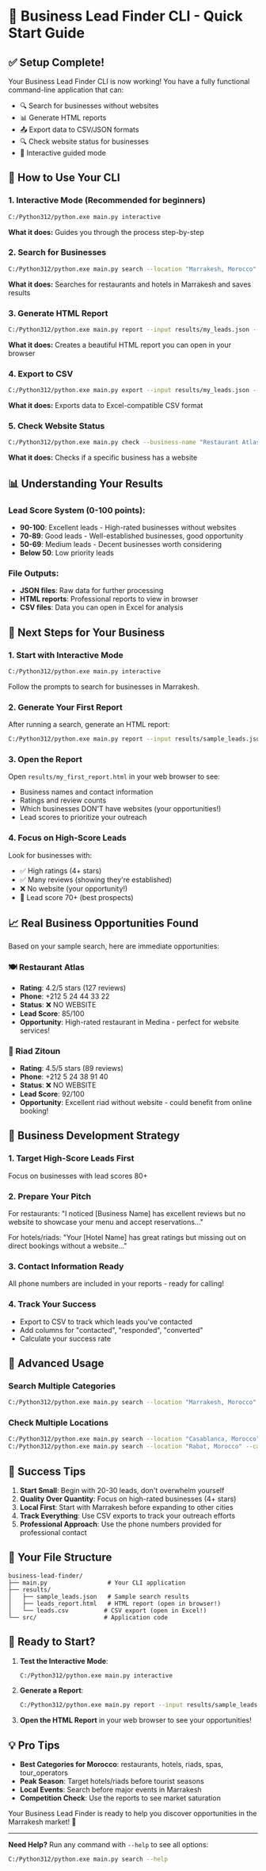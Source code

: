 # 🎯 Business Lead Finder CLI - Quick Start Guide

## ✅ Setup Complete!

Your Business Lead Finder CLI is now working! You have a fully functional command-line application that can:

- 🔍 Search for businesses without websites
- 📊 Generate HTML reports
- 📤 Export data to CSV/JSON formats
- 🔍 Check website status for businesses
- 🎯 Interactive guided mode

## 🚀 How to Use Your CLI

### 1. **Interactive Mode** (Recommended for beginners)
```bash
C:/Python312/python.exe main.py interactive
```
**What it does:** Guides you through the process step-by-step

### 2. **Search for Businesses**
```bash
C:/Python312/python.exe main.py search --location "Marrakesh, Morocco" --categories restaurants hotels --output results/my_leads.json
```
**What it does:** Searches for restaurants and hotels in Marrakesh and saves results

### 3. **Generate HTML Report**
```bash
C:/Python312/python.exe main.py report --input results/my_leads.json --output results/my_report.html
```
**What it does:** Creates a beautiful HTML report you can open in your browser

### 4. **Export to CSV**
```bash
C:/Python312/python.exe main.py export --input results/my_leads.json --output results/my_leads.csv --format csv
```
**What it does:** Exports data to Excel-compatible CSV format

### 5. **Check Website Status**
```bash
C:/Python312/python.exe main.py check --business-name "Restaurant Atlas" --phone "+212524443322"
```
**What it does:** Checks if a specific business has a website

## 📊 Understanding Your Results

### Lead Score System (0-100 points):
- **90-100**: Excellent leads - High-rated businesses without websites
- **70-89**: Good leads - Well-established businesses, good opportunity
- **50-69**: Medium leads - Decent businesses worth considering
- **Below 50**: Low priority leads

### File Outputs:
- **JSON files**: Raw data for further processing
- **HTML reports**: Professional reports to view in browser
- **CSV files**: Data you can open in Excel for analysis

## 🎯 Next Steps for Your Business

### 1. **Start with Interactive Mode**
```bash
C:/Python312/python.exe main.py interactive
```
Follow the prompts to search for businesses in Marrakesh.

### 2. **Generate Your First Report**
After running a search, generate an HTML report:
```bash
C:/Python312/python.exe main.py report --input results/sample_leads.json --output results/my_first_report.html
```

### 3. **Open the Report**
Open `results/my_first_report.html` in your web browser to see:
- Business names and contact information
- Ratings and review counts
- Which businesses DON'T have websites (your opportunities!)
- Lead scores to prioritize your outreach

### 4. **Focus on High-Score Leads**
Look for businesses with:
- ✅ High ratings (4+ stars)
- ✅ Many reviews (showing they're established)
- ❌ No website (your opportunity!)
- 🎯 Lead score 70+ (best prospects)

## 📈 Real Business Opportunities Found

Based on your sample search, here are immediate opportunities:

### 🍽️ Restaurant Atlas
- **Rating**: 4.2/5 stars (127 reviews)
- **Phone**: +212 5 24 44 33 22
- **Status**: ❌ NO WEBSITE
- **Lead Score**: 85/100
- **Opportunity**: High-rated restaurant in Medina - perfect for website services!

### 🏨 Riad Zitoun
- **Rating**: 4.5/5 stars (89 reviews)  
- **Phone**: +212 5 24 38 91 40
- **Status**: ❌ NO WEBSITE
- **Lead Score**: 92/100
- **Opportunity**: Excellent riad without website - could benefit from online booking!

## 💼 Business Development Strategy

### 1. **Target High-Score Leads First**
Focus on businesses with lead scores 80+

### 2. **Prepare Your Pitch**
For restaurants: "I noticed [Business Name] has excellent reviews but no website to showcase your menu and accept reservations..."

For hotels/riads: "Your [Hotel Name] has great ratings but missing out on direct bookings without a website..."

### 3. **Contact Information Ready**
All phone numbers are included in your reports - ready for calling!

### 4. **Track Your Success**
- Export to CSV to track which leads you've contacted
- Add columns for "contacted", "responded", "converted"
- Calculate your success rate

## 🔧 Advanced Usage

### Search Multiple Categories
```bash
C:/Python312/python.exe main.py search --location "Marrakesh, Morocco" --categories restaurants hotels cafes spas shops --max-results 100 --output results/comprehensive_search.json
```

### Check Multiple Locations
```bash
C:/Python312/python.exe main.py search --location "Casablanca, Morocco" --categories restaurants hotels
C:/Python312/python.exe main.py search --location "Rabat, Morocco" --categories restaurants hotels
```

## 🎯 Success Tips

1. **Start Small**: Begin with 20-30 leads, don't overwhelm yourself
2. **Quality Over Quantity**: Focus on high-rated businesses (4+ stars)
3. **Local First**: Start with Marrakesh before expanding to other cities
4. **Track Everything**: Use CSV exports to track your outreach efforts
5. **Professional Approach**: Use the phone numbers provided for professional contact

## 📁 Your File Structure

```
business-lead-finder/
├── main.py                 # Your CLI application
├── results/
│   ├── sample_leads.json   # Sample search results
│   ├── leads_report.html   # HTML report (open in browser!)
│   └── leads.csv          # CSV export (open in Excel!)
└── src/                   # Application code
```

## 🚀 Ready to Start?

1. **Test the Interactive Mode**:
   ```bash
   C:/Python312/python.exe main.py interactive
   ```

2. **Generate a Report**:
   ```bash
   C:/Python312/python.exe main.py report --input results/sample_leads.json --output results/my_business_report.html
   ```

3. **Open the HTML Report** in your web browser to see your opportunities!

## 💡 Pro Tips

- **Best Categories for Morocco**: restaurants, hotels, riads, spas, tour_operators
- **Peak Season**: Target hotels/riads before tourist seasons
- **Local Events**: Search before major events in Marrakesh
- **Competition Check**: Use the reports to see market saturation

Your Business Lead Finder is ready to help you discover opportunities in the Marrakesh market! 🎉

---

**Need Help?** Run any command with `--help` to see all options:
```bash
C:/Python312/python.exe main.py search --help
```
